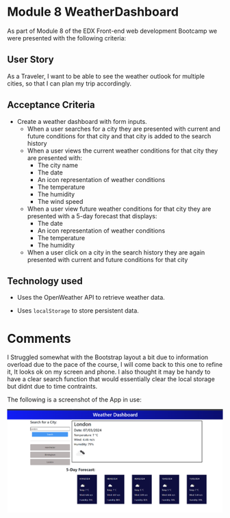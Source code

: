 # Module 8 WeatherDashboard

As part of Module 8 of the EDX Front-end web development Bootcamp we were presented with the following criteria:

## User Story

As a Traveler, I want to be able to see the weather outlook for multiple cities, so that I can plan my trip accordingly.

## Acceptance Criteria

* Create a weather dashboard with form inputs.
  * When a user searches for a city they are presented with current and future conditions for that city and that city is added to the search history
  * When a user views the current weather conditions for that city they are presented with:
    * The city name
    * The date
    * An icon representation of weather conditions
    * The temperature
    * The humidity
    * The wind speed
  * When a user view future weather conditions for that city they are presented with a 5-day forecast that displays:
    * The date
    * An icon representation of weather conditions
    * The temperature
    * The humidity
  * When a user click on a city in the search history they are again presented with current and future conditions for that city

## Technology used

  * Uses the OpenWeather API to retrieve weather data.

  * Uses `localStorage` to store persistent data.

# Comments

I Struggled somewhat with the Bootstrap layout a bit due to information overload due to the pace of the course, I will come back to this one to refine it, It looks ok on my screen and phone. I also thought it may be handy to have a clear search function that would essentially clear the local storage but didnt due to time contraints.

The following is a screenshot of the App in use:

![alt text](assets/screenshot.png)
